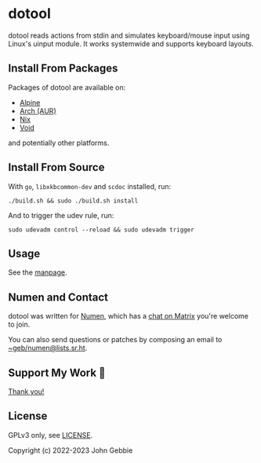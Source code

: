 # dotool

dotool reads actions from stdin and simulates keyboard/mouse input using
Linux's uinput module. It works systemwide and supports keyboard layouts.

## Install From Packages

Packages of dotool are available on:

- [Alpine](https://pkgs.alpinelinux.org/packages?name=dotool)
- [Arch (AUR)](https://aur.archlinux.org/packages?SeB=n&K=dotool)
- [Nix](https://search.nixos.org/packages?channel=unstable&type=packages&query=dotool)
- [Void](https://voidlinux.org/packages/?q=dotool)

and potentially other platforms.

## Install From Source

With `go`, `libxkbcommon-dev` and `scdoc` installed, run:

    ./build.sh && sudo ./build.sh install

And to trigger the udev rule, run:

    sudo udevadm control --reload && sudo udevadm trigger

## Usage

See the [manpage](doc/dotool.1.scd).

## Numen and Contact

dotool was written for [Numen](https://numenvoice.org), which has a
[chat on Matrix](https://matrix.to/#/#numen:matrix.org) you're welcome to join.

You can also send questions or patches by composing an email to
[~geb/numen@lists.sr.ht](https://lists.sr.ht/~geb/numen).

## Support My Work 👀

[Thank you!](https://liberapay.com/geb)

## License

GPLv3 only, see [LICENSE](./LICENSE).

Copyright (c) 2022-2023 John Gebbie
